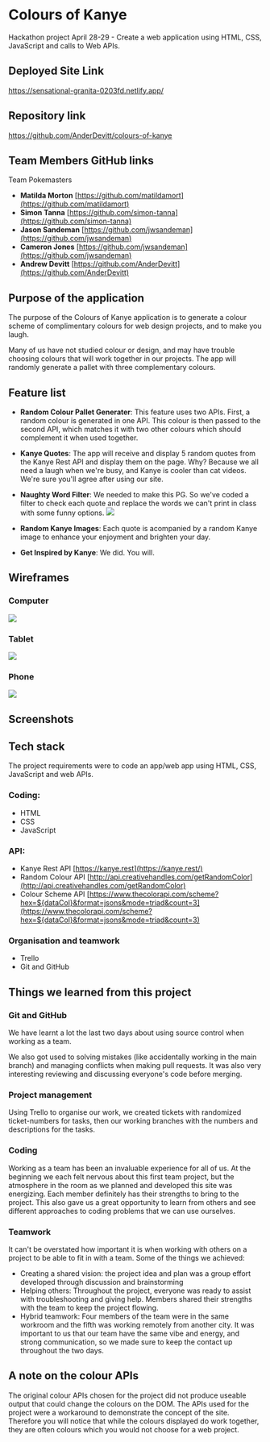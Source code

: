 # Colours of Kanye

Hackathon project April 28-29 - Create a web application using HTML, CSS, JavaScript and calls to Web APIs.

## Deployed Site Link

https://sensational-granita-0203fd.netlify.app/

## Repository link

https://github.com/AnderDevitt/colours-of-kanye

## Team Members GitHub links

Team Pokemasters

- **Matilda Morton** [https://github.com/matildamort](https://github.com/matildamort)
- **Simon Tanna** [https://github.com/simon-tanna](https://github.com/simon-tanna)
- **Jason Sandeman** [https://github.com/jwsandeman](https://github.com/jwsandeman)
- **Cameron Jones** [https://github.com/jwsandeman](https://github.com/jwsandeman)
- **Andrew Devitt** [https://github.com/AnderDevitt](https://github.com/AnderDevitt)

## Purpose of the application

The purpose of the Colours of Kanye application is to generate a colour scheme of complimentary colours for web design projects, and to make you laugh.

Many of us have not studied colour or design, and may have trouble choosing colours that will work together in our projects. The app will randomly generate a pallet with three complementary colours.

## Feature list

- **Random Colour Pallet Generater**: This feature uses two APIs. First, a random colour is generated in one API. This colour is then passed to the second API, which matches it with two other colours which should complement it when used together.

- **Kanye Quotes**: The app will receive and display 5 random quotes from the Kanye Rest API and display them on the page. Why? Because we all need a laugh when we're busy, and Kanye is cooler than cat videos. We're sure you'll agree after using our site.

- **Naughty Word Filter**: We needed to make this PG. So we've coded a filter to check each quote and replace the words we can't print in class with some funny options.
  ![](./docs/filter.jpg)

- **Random Kanye Images**: Each quote is acompanied by a random Kanye image to enhance your enjoyment and brighten your day.

- **Get Inspired by Kanye**: We did. You will.

## Wireframes

### Computer

![](./docs/WF-Web.png)

### Tablet

![](./docs/WF-tablet.png)

### Phone

![](./docs/WF-phone.png)

## Screenshots

## Tech stack

The project requirements were to code an app/web app using HTML, CSS, JavaScript and web APIs.

### Coding:

- HTML
- CSS
- JavaScript

### API:

- Kanye Rest API [https://kanye.rest](https://kanye.rest/)
- Random Colour API [http://api.creativehandles.com/getRandomColor](http://api.creativehandles.com/getRandomColor)
- Colour Scheme API [https://www.thecolorapi.com/scheme?hex=${dataCol}&format=jsons&mode=triad&count=3](https://www.thecolorapi.com/scheme?hex=${dataCol}&format=jsons&mode=triad&count=3)

### Organisation and teamwork

- Trello
- Git and GitHub

## Things we learned from this project

### Git and GitHub

We have learnt a lot the last two days about using source control when working as a team.

We also got used to solving mistakes (like accidentally working in the main branch) and managing conflicts when making pull requests. It was also very interesting reviewing and discussing everyone's code before merging.

### Project management

Using Trello to organise our work, we created tickets with randomized ticket-numbers for tasks, then our working branches with the numbers and descriptions for the tasks.

### Coding

Working as a team has been an invaluable experience for all of us. At the beginning we each felt nervous about this first team project, but the atmosphere in the room as we planned and developed this site was energizing. Each member definitely has their strengths to bring to the project. This also gave us a great opportunity to learn from others and see different approaches to coding problems that we can use ourselves.

### Teamwork

It can't be overstated how important it is when working with others on a project to be able to fit in with a team. Some of the things we achieved:

- Creating a shared vision: the project idea and plan was a group effort developed through discussion and brainstorming
- Helping others: Throughout the project, everyone was ready to assist with troubleshooting and giving help. Members shared their strengths with the team to keep the project flowing.
- Hybrid teamwork: Four members of the team were in the same workroom and the fifth was working remotely from another city. It was important to us that our team have the same vibe and energy, and strong communication, so we made sure to keep the contact up throughout the two days.

## A note on the colour APIs

The original colour APIs chosen for the project did not produce useable output that could change the colours on the DOM. The APIs used for the project were a workaround to demonstrate the concept of the site. Therefore you will notice that while the colours displayed do work together, they are often colours which you would not choose for a web project.
